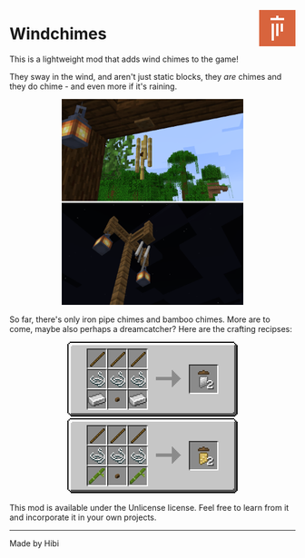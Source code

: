 <img src="src/main/resources/assets/windchimes/icon.png" height="64px" align="right"> <h1>Windchimes</h1>

This is a lightweight mod that adds wind chimes to the game!

They sway in the wind, and aren't just static blocks, they *are* chimes and they do chime - and even more if it's raining.

<p align="center">
<img src=".pretty-readme/screenshot_1.png" width="320px">
<img src=".pretty-readme/screenshot_2.png" width="320px">
</p>

So far, there's only iron pipe chimes and bamboo chimes.
More are to come, maybe also perhaps a dreamcatcher?
Here are the crafting recipses:

<p align="center">
<img src=".pretty-readme/iron_chime_recipe.png">
<img src=".pretty-readme/bamboo_chime_recipe.png">
</p>

This mod is available under the Unlicense license.
Feel free to learn from it and incorporate it in your own projects.

---

Made by Hibi
